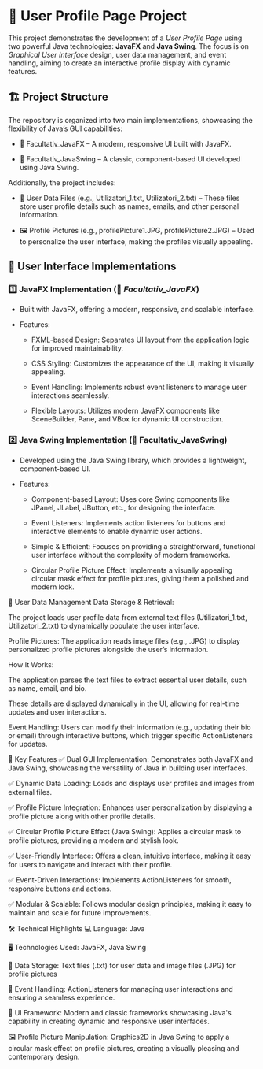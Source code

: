 # 📄 User Profile Page Project
This project demonstrates the development of a *User Profile Page* using two powerful Java technologies: **JavaFX** and **Java Swing**. The focus is on *Graphical User Interface* design, user data management, and event handling, aiming to create an interactive profile display with dynamic features.

## 🏗️ Project Structure
The repository is organized into two main implementations, showcasing the flexibility of Java’s GUI capabilities:

-  📂 Facultativ_JavaFX – A modern, responsive UI built with JavaFX.

-  📂 Facultativ_JavaSwing – A classic, component-based UI developed using Java Swing.

Additionally, the project includes:

-  📜 User Data Files (e.g., Utilizatori_1.txt, Utilizatori_2.txt) – These files store user profile details such as names, emails, and other personal information.

-  🖼️ Profile Pictures (e.g., profilePicture1.JPG, profilePicture2.JPG) – Used to personalize the user interface, making the profiles visually appealing.


## 🎨 User Interface Implementations
### 1️⃣ JavaFX Implementation (📂 *Facultativ_JavaFX*)

-  Built with JavaFX, offering a modern, responsive, and scalable interface.

-  Features:

    -  FXML-based Design: Separates UI layout from the application logic for improved maintainability.

    -  CSS Styling: Customizes the appearance of the UI, making it visually appealing.

    -  Event Handling: Implements robust event listeners to manage user interactions seamlessly.

    -  Flexible Layouts: Utilizes modern JavaFX components like SceneBuilder, Pane, and VBox for dynamic UI construction.

### 2️⃣ Java Swing Implementation (📂 Facultativ_JavaSwing)

-  Developed using the Java Swing library, which provides a lightweight, component-based UI.

-  Features:

    -  Component-based Layout: Uses core Swing components like JPanel, JLabel, JButton, etc., for designing the interface.

    -  Event Listeners: Implements action listeners for buttons and interactive elements to enable dynamic user actions.

    -  Simple & Efficient: Focuses on providing a straightforward, functional user interface without the complexity of modern frameworks.

    -  Circular Profile Picture Effect: Implements a visually appealing circular mask effect for profile pictures, giving them a polished and modern look.

📂 User Data Management
Data Storage & Retrieval:

The project loads user profile data from external text files (Utilizatori_1.txt, Utilizatori_2.txt) to dynamically populate the user interface.

Profile Pictures: The application reads image files (e.g., .JPG) to display personalized profile pictures alongside the user’s information.

How It Works:

The application parses the text files to extract essential user details, such as name, email, and bio.

These details are displayed dynamically in the UI, allowing for real-time updates and user interactions.

Event Handling: Users can modify their information (e.g., updating their bio or email) through interactive buttons, which trigger specific ActionListeners for updates.

🌟 Key Features
✅ Dual GUI Implementation: Demonstrates both JavaFX and Java Swing, showcasing the versatility of Java in building user interfaces.

✅ Dynamic Data Loading: Loads and displays user profiles and images from external files.

✅ Profile Picture Integration: Enhances user personalization by displaying a profile picture along with other profile details.

✅ Circular Profile Picture Effect (Java Swing): Applies a circular mask to profile pictures, providing a modern and stylish look.

✅ User-Friendly Interface: Offers a clean, intuitive interface, making it easy for users to navigate and interact with their profile.

✅ Event-Driven Interactions: Implements ActionListeners for smooth, responsive buttons and actions.

✅ Modular & Scalable: Follows modular design principles, making it easy to maintain and scale for future improvements.

🛠️ Technical Highlights
💻 Language: Java

🖥️ Technologies Used: JavaFX, Java Swing

📄 Data Storage: Text files (.txt) for user data and image files (.JPG) for profile pictures

🔄 Event Handling: ActionListeners for managing user interactions and ensuring a seamless experience.

🎨 UI Framework: Modern and classic frameworks showcasing Java's capability in creating dynamic and responsive user interfaces.

🖼️ Profile Picture Manipulation: Graphics2D in Java Swing to apply a circular mask effect on profile pictures, creating a visually pleasing and contemporary design.

